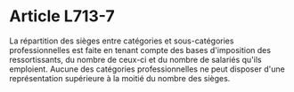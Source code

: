 # Article L713-7

La répartition des sièges entre catégories et sous-catégories professionnelles est faite en tenant compte des bases d'imposition des ressortissants, du nombre de ceux-ci et du nombre de salariés qu'ils emploient.   Aucune des catégories professionnelles ne peut disposer d'une représentation supérieure à la moitié du nombre des sièges.